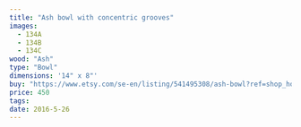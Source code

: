 ```yaml
---
title: "Ash bowl with concentric grooves"
images:
  - 134A
  - 134B
  - 134C
wood: "Ash"
type: "Bowl"
dimensions: '14" x 8"'
buy: "https://www.etsy.com/se-en/listing/541495308/ash-bowl?ref=shop_home_active_5"
price: 450
tags:
date: 2016-5-26
---
```


